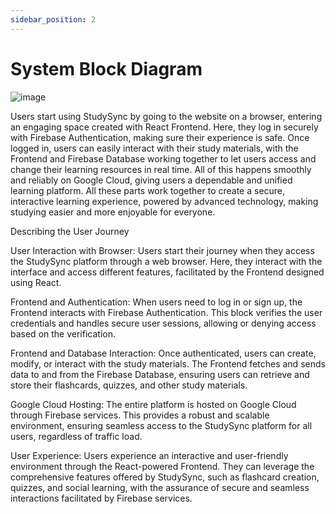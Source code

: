 ```yaml
---
sidebar_position: 2
---
```


# System Block Diagram
![image](https://github.com/Capstone-Projects-2023-Fall/project-studysync/assets/112578002/fd4272b0-e601-4698-87c5-7e6eaaa6c9d6)

Users start using StudySync by going to the website on a browser, entering an engaging space created with React Frontend. Here, they log in securely with Firebase Authentication, making sure their experience is safe. Once logged in, users can easily interact with their study materials, with the Frontend and Firebase Database working together to let users access and change their learning resources in real time. All of this happens smoothly and reliably on Google Cloud, giving users a dependable and unified learning platform. All these parts work together to create a secure, interactive learning experience, powered by advanced technology, making studying easier and more enjoyable for everyone.

Describing the User Journey

User Interaction with Browser:
Users start their journey when they access the StudySync platform through a web browser.
Here, they interact with the interface and access different features, facilitated by the Frontend designed using React.

Frontend and Authentication:
When users need to log in or sign up, the Frontend interacts with Firebase Authentication.
This block verifies the user credentials and handles secure user sessions, allowing or denying access based on the verification.

Frontend and Database Interaction:
Once authenticated, users can create, modify, or interact with the study materials.
The Frontend fetches and sends data to and from the Firebase Database, ensuring users can retrieve and store their flashcards, quizzes, and other study materials.

Google Cloud Hosting:
The entire platform is hosted on Google Cloud through Firebase services.
This provides a robust and scalable environment, ensuring seamless access to the StudySync platform for all users, regardless of traffic load.

User Experience:
Users experience an interactive and user-friendly environment through the React-powered Frontend.
They can leverage the comprehensive features offered by StudySync, such as flashcard creation, quizzes, and social learning, with the assurance of secure and seamless interactions facilitated by Firebase services.
